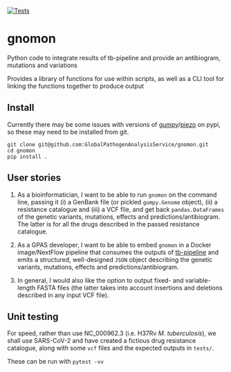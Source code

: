[![Tests](https://github.com/oxfordmmm/gnomon/actions/workflows/tests.yaml/badge.svg)](https://github.com/oxfordmmm/gnomon/actions/workflows/tests.yaml)

# gnomon
Python code to integrate results of tb-pipeline and provide an antibiogram, mutations and variations

Provides a library of functions for use within scripts, as well as a CLI tool for linking the functions together to produce output

## Install
Currently there may be some issues with versions of [gumpy](https://github.com/oxfordmmm/gumpy)/[piezo](https://github.com/oxfordmmm/piezo) on pypi, so these may need to be installed from git.
```
git clone git@github.com:GlobalPathogenAnalysisService/gnomon.git
cd gnomon
pip install .
```

## User stories

1. As a bioinformatician, I want to be able to run `gnomon` on the command line, passing it (i) a GenBank file (or pickled `gumpy.Genome` object), (ii) a resistance catalogue and (iii) a VCF file, and get back `pandas.DataFrames` of the genetic variants, mutations, effects and predictions/antibiogram. The latter is for all the drugs described in the passed resistance catalogue.

2. As a GPAS developer, I want to be able to embed `gnomon` in a Docker image/NextFlow pipeline that consumes the outputs of [tb-pipeline](https://github.com/Pathogen-Genomics-Cymru/tb-pipeline) and emits a structured, well-designed `JSON` object describing the genetic variants, mutations, effects and predictions/antibiogram.

3. In general, I would also like the option to output fixed- and variable-length FASTA files (the latter takes into account insertions and deletions described in any input VCF file).

## Unit testing

For speed, rather than use NC_000962.3 (i.e. H37Rv *M. tuberculosis*), we shall use SARS-CoV-2 and have created a fictious drug resistance catalogue, along with some `vcf` files and the expected outputs in `tests/`.

These can be run with `pytest -vv`